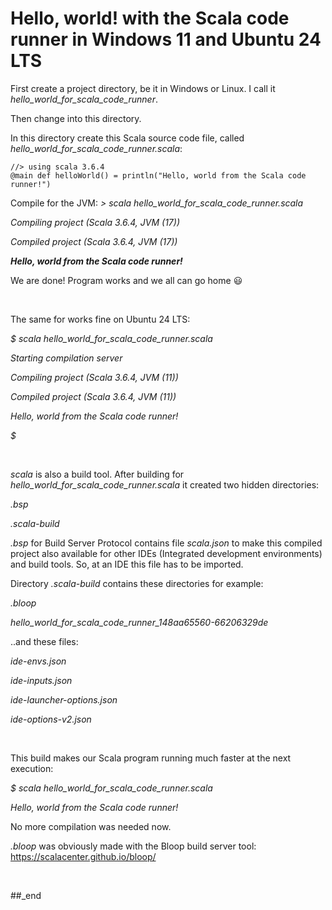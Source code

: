 # Hello, world! with the Scala code runner in Windows 11 and Ubuntu 24 LTS

First create a project directory, be it in Windows or Linux. I call it _hello_world_for_scala_code_runner_.

Then change into this directory.

In this directory create this Scala source code file, called _hello_world_for_scala_code_runner.scala_:

```
//> using scala 3.6.4
@main def helloWorld() = println("Hello, world from the Scala code runner!")
```

Compile for the JVM:
_\> scala hello_world_for_scala_code_runner.scala_

_Compiling project (Scala 3.6.4, JVM (17))_

_Compiled project (Scala 3.6.4, JVM (17))_

**_Hello, world from the Scala code runner!_**

We are done! Program works and we all can go home :smiley:

<br/>
	
The same for works fine on Ubuntu 24 LTS:

_$ scala hello_world_for_scala_code_runner.scala_

_Starting compilation server_

_Compiling project (Scala 3.6.4, JVM (11))_

_Compiled project (Scala 3.6.4, JVM (11))_

_Hello, world from the Scala code runner!_

_$_

<br/>

_scala_ is also a build tool. After building for _hello_world_for_scala_code_runner.scala_ it created two hidden directories:

_.bsp_

_.scala-build_

_.bsp_ for Build Server Protocol contains file _scala.json_ to make this compiled project also available for other IDEs (Integrated development environments) and build tools. So, at an IDE this file has to be imported.

Directory _.scala-build_ contains these directories for example:

_.bloop_

_hello_world_for_scala_code_runner_148aa65560-66206329de_

..and these files:

_ide-envs.json_

_ide-inputs.json_

_ide-launcher-options.json_

_ide-options-v2.json_

<br/>

This build makes our Scala program running much faster at the next execution:

_$ scala hello_world_for_scala_code_runner.scala_

_Hello, world from the Scala code runner!_

No more compilation was needed now.

_.bloop_ was obviously made with the Bloop build server tool: https://scalacenter.github.io/bloop/

<br/>

##_end
